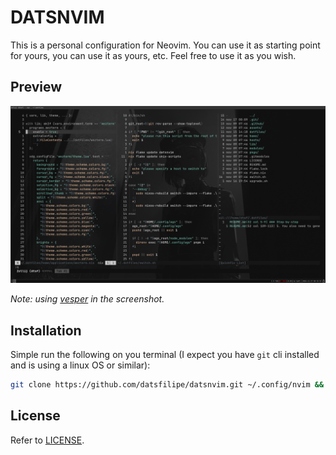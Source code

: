 # DATSNVIM

This is a personal configuration for Neovim. You can use it as starting point for yours, you can use it as yours, etc. Feel free to use it as you wish.

## Preview

![Preview](./assets/preview.png)

*Note: using [vesper](https://github.com/datsfilipe/vesper.nvim) in the screenshot.*

## Installation

Simple run the following on you terminal (I expect you have `git` cli installed and is using a linux OS or similar):

```bash
git clone https://github.com/datsfilipe/datsnvim.git ~/.config/nvim && nvim
```

## License

Refer to [LICENSE](./LICENSE).

